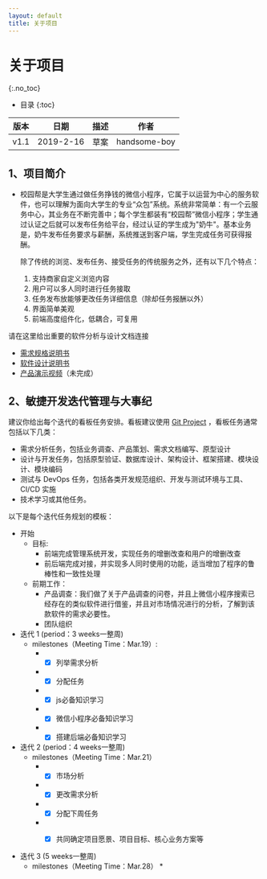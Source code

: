 ```yaml
---
layout: default
title: 关于项目
---
```


# 关于项目
{:.no_toc}

* 目录
{:toc}

| 版本 |   日期    | 描述 |  作者   |
| :--: | :-------: | :--: | :-----: |
| v1.1 | 2019-2-16 | 草案 | handsome-boy |

## 1、项目简介

* 校园帮是大学生通过做任务挣钱的微信小程序，它属于以运营为中心的服务软件，也可以理解为面向大学生的专业“众包”系统。系统非常简单：有一个云服务中心，其业务在不断完善中；每个学生都装有“校园帮”微信小程序；学生通过认证之后就可以发布任务给平台，经过认证的学生成为"奶牛"。基本业务是，奶牛发布任务要求与薪酬，系统推送到客户端，学生完成任务可获得报酬。

  除了传统的浏览、发布任务、接受任务的传统服务之外，还有以下几个特点：

  1. 支持商家自定义浏览内容
  2. 用户可以多人同时进行任务接取
  3. 任务发布放能够更改任务详细信息（除却任务报酬以外）
  4. 界面简单美观
  5. 前端高度组件化，低耦合，可复用

请在这里给出重要的软件分析与设计文档连接

* [需求规格说明书](06-requirements)
* [软件设计说明书](07-designs)
* [产品演示视频]()（未完成）


## 2、敏捷开发迭代管理与大事纪

建议你给出每个迭代的看板任务安排。看板建议使用 [Git Project](https://github.com/orgs/rookies-sysu/projects?query=is%3Aclosed) ，看板任务通常包括以下几类：

* 需求分析任务，包括业务调查、产品策划、需求文档编写、原型设计
* 设计与开发任务，包括原型验证、数据库设计、架构设计、框架搭建、模块设计、模块编码
* 测试与 DevOps 任务，包括各类开发规范组织、开发与测试环境与工具、CI/CD 实施
* 技术学习或其他任务。

以下是每个迭代任务规划的模板：

* 开始
    - 目标:
        - 前端完成管理系统开发，实现任务的增删改查和用户的增删改查
        - 前后端完成对接，并实现多人同时使用的功能，适当增加了程序的鲁棒性和一致性处理
    - 前期工作：
        - 产品调查：我们做了关于产品调查的问卷，并且上微信小程序搜索已经存在的类似软件进行借鉴，并且对市场情况进行的分析，了解到该款软件的需求必要性。
        - 团队组织
* 迭代 1 (period：3 weeks一整周) 
    - milestones（Meeting Time：Mar.19）:
        - - [x] 列举需求分析
        - - [x] 分配任务
        - - [x] js必备知识学习
        - - [x] 微信小程序必备知识学习
        - - [x] 搭建后端必备知识学习
* 迭代 2 (period：4 weeks一整周)
    - milestones（Meeting Time：Mar.21）
        - - [x] 市场分析
        - - [x] 更改需求分析
        - - [x] 分配下周任务
        - - [x] 共同确定项目愿景、项目目标、核心业务方案等


* 迭代 3 (5 weeks一整周)
  * milestones（Meeting Time：Mar.28）
    * 